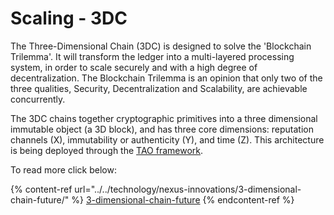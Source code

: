 # Scaling - 3DC

The Three-Dimensional Chain (3DC) is designed to solve the 'Blockchain Trilemma'. It will transform the ledger into a multi-layered processing system, in order to scale securely and with a high degree of decentralization. The Blockchain Trilemma is an opinion that only two of the three qualities, Security, Decentralization and Scalability, are achievable concurrently.

The 3DC chains together cryptographic primitives into a three dimensional immutable object (a 3D block), and has three core dimensions: reputation channels (X), immutability or authenticity (Y), and time (Z). This architecture is being deployed through the [TAO framework](https://nexus.io/ResourceHub/roadmap).

To read more click below:

{% content-ref url="../../technology/nexus-innovations/3-dimensional-chain-future/" %}
[3-dimensional-chain-future](../../technology/nexus-innovations/3-dimensional-chain-future/)
{% endcontent-ref %}
